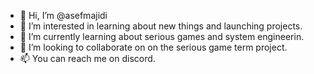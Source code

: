 - 👋 Hi, I’m @asefmajidi
- 👀 I’m interested in learning about new things and launching projects. 
- 🌱 I’m currently learning about serious games and system engineerin. 
- 💞️ I’m looking to collaborate on on the serious game term project. 
- 📫 You can reach me on discord. 

<!---
asefmajidi/asefmajidi is a ✨ special ✨ repository because its `README.md` (this file) appears on your GitHub profile.
You can click the Preview link to take a look at your changes.
--->
